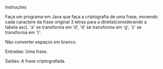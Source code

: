 Instruções

Faça um programa em Java que faça a criptografia de uma frase, movendo cada caractere da frase original 3 letras para a direita(considerando a tabela asc). 'a' se transforma em 'd', 'd' se transforma em 'g', 'z' se transforma em '}'.

Não converter espaços em branco.

Entradas: Uma frase.

Saídas: A frase criptografada.
